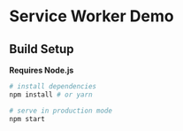 # Service Worker Demo

## Build Setup

**Requires Node.js**

``` bash
# install dependencies
npm install # or yarn

# serve in production mode
npm start
```
